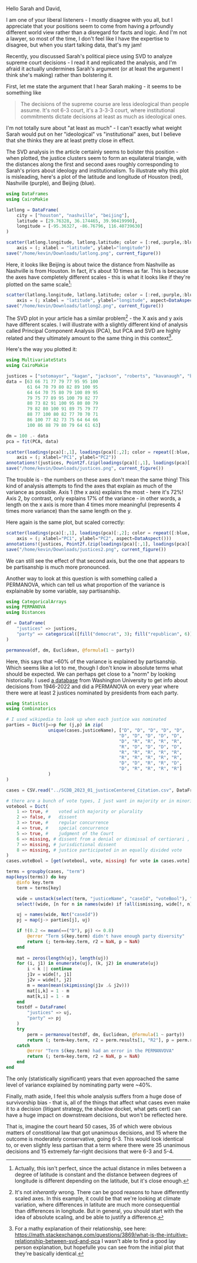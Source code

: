 Hello Sarah and David,

I am one of your liberal listeners -
I mostly disagree with you all, but I appreciate that your positions
seem to come from having a prfoundly different world view
rather than a disregard for facts and logic.
And I'm not a lawyer, so most of the time,
I don't feel like I have the expertise to disagree,
but when you start talking data,
that's my jam!

Recently, you discussed Sarah's political piece
using SVD to analyze supreme court decisions -
I read it and replicated the analysis,
and I'm afraid it actually undermines Sarah's argument
(or at least the argument I think she's making)
rather than bolstering it.

First, let me state the argument that I hear Sarah making -
it seems to be something like

> The decisions of the supreme course are less ideological than people assume.
  It's not 6-3 court, it's a 3-3-3 court, where institutional commitments
  dictate decisions at least as much as ideological ones.

I'm not totally sure about "at least as much" -
I can't exactly what weight Sarah would put on
her "ideological" vs "institutional" axes,
but I believe that she thinks they are at least pretty close in effect.

The SVD analysis in the article certainly seems to bolster this position -
when plotted, the justice clusters seem to form an equilateral triangle,
with the distances along the first and second axes
roughly corresponding to Sarah's priors about ideology and institutionalism.
To illustrate why this plot is misleading,
here's a plot of the latitude and longitude of
Houston (red), Nashville (purple), and Beijing (blue).

```julia
using DataFrames
using CairoMakie

latlong = DataFrame(
    city = ["houston", "nashville", "beijing"],
    latitude = [29.76328, 36.174465, 39.90419990],
    longitude = [-95.36327, -86.76796, 116.40739630]
)

scatter(latlong.longitude, latlong.latitude; color = [:red,:purple,:blue],
    axis = (; xlabel = "latitude", ylabel="longitude"))
save("/home/kevin/Downloads/latlong.png", current_figure())
```

Here, it looks like Beijing is about twice the distance
from Nashville as Nashville is from Houston.
In fact, it's about 10 times as far.
This is because the axes have completely different scales -
this is what it looks like if they're plotted on the same scale[^scale]:

```julia
scatter(latlong.longitude, latlong.latitude; color = [:red,:purple,:blue],
    axis = (; xlabel = "latitude", ylabel="longitude", aspect=DataAspect()))
save("/home/kevin/Downloads/latlong2.png", current_figure())
```

The SVD plot in your article has a similar problem[^problem] -
the X axis and y axis have different scales.
I will illustrate with a slightly different kind of analysis
called Principal Component Analysis (PCA),
but PCA and SVD are highly related and they ultimately
amount to the same thing in this context[^pcavsvd].

Here's the way you plotted it:

```julia
using MultivariateStats
using CairoMakie

justices = ["sotomayor", "kagan", "jackson", "roberts", "kavanaugh", "barrett", "gorsuch", "thomas", "alito"]
data = [63 66 71 77 79 77 95 95 100
        61 64 70 79 80 82 89 100 95
        64 64 70 75 80 79 100 89 95
        79 75 77 89 95 100 79 82 77
        80 73 82 91 100 95 80 80 79
        79 82 80 100 91 89 75 79 77
        88 77 100 80 82 77 70 70 71
        86 100 77 82 73 75 64 64 66
        100 86 88 79 80 79 64 61 63]

dm = 100 .- data
pca = fit(PCA, data)

scatter(loadings(pca)[:,1], loadings(pca)[:,2]; color = repeat([:blue, :purple, :red]; inner=3),
    axis = (; xlabel="PC1", ylabel="PC2"))
annotations!(justices, Point2f.(zip(loadings(pca)[:,1], loadings(pca)[:,2])))
save("/home/kevin/Downloads/justices.png", current_figure())

```

The trouble is - the numbers on these axes don't mean the same thing!
This kind of analysis attempts to find the axes that explain as much of the variance as possible.
Axis 1 (the x axis) explains the most - here it's 72%!
Axis 2, by contrast, only explains 17% of the variance -
in other words, a length on the x axis is more than 4 times more meaningful
(represents 4 times more variance) than the same length on the y.

Here again is the same plot, but scaled correctly:

```julia
scatter(loadings(pca)[:,1], loadings(pca)[:,2]; color = repeat([:blue, :purple, :red]; inner=3),
    axis = (; xlabel="PC1", ylabel="PC2", aspect=DataAspect()))
annotations!(justices, Point2f.(zip(loadings(pca)[:,1], loadings(pca)[:,2])))
save("/home/kevin/Downloads/justices2.png", current_figure())
```

We can still see the effect of that second axis,
but the one that appears to be partisanship is much more pronounced.

Another way to look at this question is with something called a PERMANOVA,
which can tell us what proportion of the variance is explainable by
some variable, say partisanship.

```julia
using CategoricalArrays
using PERMANOVA
using Distances

df = DataFrame(
    "justices" => justices,
    "party" => categorical([fill("democrat", 3); fill("republican", 6)]),
)

permanova(df, dm, Euclidean, @formula(1 ~ party)) 
```

Here, this says that ~60% of the variance is explained by partisanship.
Which seems like a lot to me, though I don't know in absolute terms
what should be expected.
We can perhaps get close to a "norm" by looking historically.
I used [a database](http://scdb.wustl.edu/documentation.php?var=firstAgreement) from
Washington University to get info about decisions from 1946-2022
and did a PERMANOVA on every year
where there were at least 2 justices nominated by presidents
from each party.

```julia
using Statistics
using Combinatorics

# I used wikipedia to look up when each justice was nominated
parties = Dict(j=>p for (j,p) in zip(
                unique(cases.justiceName), ["D", "D", "D", "D", "D",
                                           "D", "D", "D", "D", "D",
                                           "D", "R", "R", "R", "R",
                                           "R", "D", "D", "D", "D",
                                           "R", "R", "R", "R", "R",
                                           "R", "R", "R", "R", "R",
                                           "D", "D", "R", "R", "D",
                                           "D", "R", "R", "R", "R"]
                )
)

cases = CSV.read("../SCDB_2023_01_justiceCentered_Citation.csv", DataFrame)

# there are a bunch of vote types, I just want in majority or in minority cases
votebool = Dict(
    1 => true, #	voted with majority or plurality
    2 => false, #	dissent
    3 => true, #	regular concurrence
    4 => true, #	special concurrence
    5 => true, #	judgment of the Court
    6 => missing, #	dissent from a denial or dismissal of certiorari , or dissent from summary affirmation of an appeal
    7 => missing, #	jurisdictional dissent
    8 => missing, #	justice participated in an equally divided vote
)
cases.voteBool = [get(votebool, vote, missing) for vote in cases.vote]

terms = groupby(cases, "term")
map(keys(terms)) do key
    @info key.term
    term = terms[key]

    wide = unstack(select(term, "justiceName", "caseId", "voteBool"), "justiceName", "voteBool")
    select!(wide, [n for n in names(wide) if !all(ismissing, wide[!, n])])

    uj = names(wide, Not("caseId"))
    pj = map(j-> parties[j], uj)

    if !(0.2 <= mean(==("D"), pj) <= 0.8)
        @error "Term $(key.term) didn't have enough party diversity"
        return (; term=key.term, r2 = NaN, p = NaN)
    end
    
    mat = zeros(length(uj), length(uj))
    for (i, j1) in enumerate(uj), (k, j2) in enumerate(uj)
        i < k || continue
        j1v = wide[!, j1]
        j2v = wide[!, j2]
        m = mean(mean(skipmissing(j1v .& j2v)))
        mat[i,k] = 1 - m
        mat[k,i] = 1 - m
    end
    testdf = DataFrame(
        "justices" => uj,
        "party" => pj
    )
    try
        perm = permanova(testdf, dm, Euclidean, @formula(1 ~ party))
        return (; term=key.term, r2 = perm.results[1, "R2"], p = perm.results[1,"P"])
    catch
        @error "Term $(key.term) had an error in the PERMANVOVA"
        return (; term=key.term, r2 = NaN, p = NaN)
    end
end
```

The only (statistically significant) years that even approached
the same level of variance explained by nominating party were ~40%.

Finally, math aside,
I feel this whole analysis suffers from a huge dose of survivorship bias -
that is, all of the things that affect what cases even make it to a decision
(litigant strategy, the shadow docket, what gets cert)
can have a huge impact on downstream decisions,
but won't be reflected here.

That is, imagine the court heard 50 cases,
35 of which were obvious matters of constitional law
that got unanimous decisions, and 15 where the outcome
is moderately conservative, going 6-3.
This would look identical to, or even slightly less partisan
that a term where there were 35 unanimous decisions
and 15 extremely far-right decisions that were 6-3 and 5-4.

[^scale]: Actually, this isn't perfect, since the actual distance in miles between a degree of latitude
  is constant and the distance between degrees of longitude is different depending on the latitude,
  but it's close enough.
[^problem]: It's not _inherantly_ wrong. There can be good reasons to have differently scaled axes.
  In this example, it could be that we're looking at climate variation, where differences in latitute
  are much more consequential than differences in longitude.
  But in general, you should start with the idea of absolute scaling, and be able to justify a difference.
[^pcavsvd]: For a mathy explanation of their relationship, see here: https://math.stackexchange.com/questions/3869/what-is-the-intuitive-relationship-between-svd-and-pca
  I wasn't able to find a good lay person explanation, but hopefulle you can see from
  the initial plot that they're basically identical.
